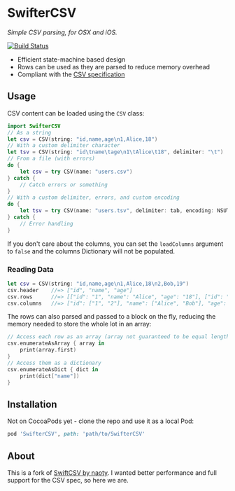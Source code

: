 # SwifterCSV

_Simple CSV parsing, for OSX and iOS._

[![Build Status](https://travis-ci.org/JavaNut13/SwifterCSV.svg?branch=master)](https://travis-ci.org/JavaNut13/SwifterCSV)

+ Efficient state-machine based design
+ Rows can be used as they are parsed to reduce memory overhead
+ Compliant with the [CSV specification](http://tools.ietf.org/html/rfc4180#section-2)

## Usage

CSV content can be loaded using the `CSV` class:

```swift
import SwifterCSV
// As a string
let csv = CSV(string: "id,name,age\n1,Alice,18")
// With a custom delimiter character
let tsv = CSV(string: "id\tname\tage\n1\tAlice\t18", delimiter: "\t")
// From a file (with errors)
do {
    let csv = try CSV(name: "users.csv")
} catch {
    // Catch errors or something
}
// With a custom delimiter, errors, and custom encoding
do {
    let tsv = try CSV(name: "users.tsv", delimiter: tab, encoding: NSUTF8StringEncoding)
} catch {
    // Error handling
}
```

If you don't care about the columns, you can set the `loadColumns` argument to `false` and the columns Dictionary will not be populated.

### Reading Data

```swift
let csv = CSV(string: "id,name,age\n1,Alice,18\n2,Bob,19")
csv.header    //=> ["id", "name", "age"]
csv.rows      //=> [["id": "1", "name": "Alice", "age": "18"], ["id": "2", "name": "Bob", "age": "19"]]
csv.columns   //=> ["id": ["1", "2"], "name": ["Alice", "Bob"], "age": ["18", "19"]]
```

The rows can also parsed and passed to a block on the fly, reducing the memory needed to store the whole lot in an array:

```swift
// Access each row as an array (array not guaranteed to be equal length to the header)
csv.enumerateAsArray { array in
    print(array.first)
}
// Access them as a dictionary
csv.enumerateAsDict { dict in
    print(dict["name"])
}
```

## Installation

Not on CocoaPods yet - clone the repo and use it as a local Pod:

```ruby
pod 'SwifterCSV', path: 'path/to/SwifterCSV'
```

## About

This is a fork of [SwiftCSV by naoty](https://github.com/naoty/SwiftCSV). I wanted better performance and full support for the CSV spec, so here we are.